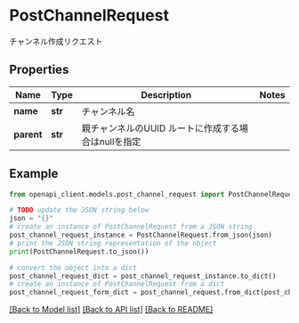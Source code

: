 # PostChannelRequest

チャンネル作成リクエスト

## Properties

Name | Type | Description | Notes
------------ | ------------- | ------------- | -------------
**name** | **str** | チャンネル名 | 
**parent** | **str** | 親チャンネルのUUID ルートに作成する場合はnullを指定 | 

## Example

```python
from openapi_client.models.post_channel_request import PostChannelRequest

# TODO update the JSON string below
json = "{}"
# create an instance of PostChannelRequest from a JSON string
post_channel_request_instance = PostChannelRequest.from_json(json)
# print the JSON string representation of the object
print(PostChannelRequest.to_json())

# convert the object into a dict
post_channel_request_dict = post_channel_request_instance.to_dict()
# create an instance of PostChannelRequest from a dict
post_channel_request_form_dict = post_channel_request.from_dict(post_channel_request_dict)
```
[[Back to Model list]](../README.md#documentation-for-models) [[Back to API list]](../README.md#documentation-for-api-endpoints) [[Back to README]](../README.md)


